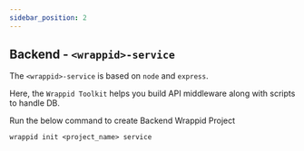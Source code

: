 ```yaml
---
sidebar_position: 2
---
```


## Backend - `<wrappid>-service`
The `<wrappid>-service` is based on `node` and `express`.

Here, the `Wrappid Toolkit` helps you build API middleware along with scripts to handle DB.  

Run the below command to create Backend Wrappid Project  

```terminal
wrappid init <project_name> service
```
